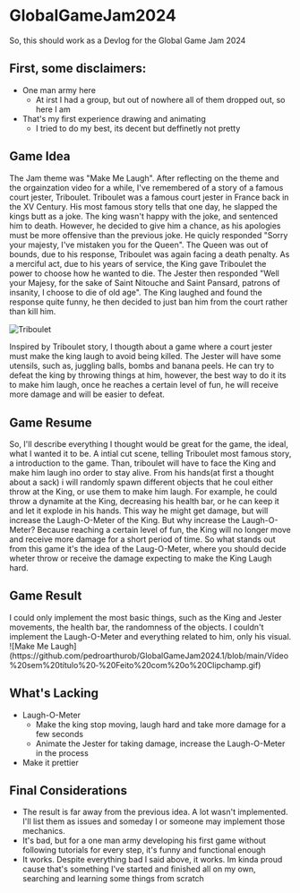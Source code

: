 # GlobalGameJam2024

<p> So, this should work as a Devlog for the Global Game Jam 2024 </p>

<h2> First, some disclaimers: </h2>

<ul>
  <li> 
    One man army here
    <ul>
      <li> At irst I had a group, but out of nowhere all of them dropped out, so here I am </li>
    </ul>
  </li>
    
  <li>
    That's my first experience drawing and animating
    <ul>
      <li> I tried to do my best, its decent but deffinetly not pretty </li>
    </ul>
  </li>
</ul>

<h2> Game Idea</h2>

<p>
  The Jam theme was "Make Me Laugh". After reflecting on the theme and the orgainzation video for a while, I've remembered of a story of a famous court jester, Triboulet. Triboulet was a famous court jester in France back in the XV Century. His most famous story tells that one day, he slapped the kings butt as a joke. The king wasn't happy with the joke, and sentenced him to death. However, he decided to give him a chance, as his apologies must be more offensive than the previous joke. He quicly responded "Sorry your majesty, I've mistaken you for the Queen". The Queen was out of bounds, due to his response, Triboulet was again facing a death penalty. As a merciful act, due to his years of service, the King gave Triboulet the power to choose how he wanted to die. The Jester then responded "Well your Majesy, for the sake of Saint Nitouche and Saint Pansard, patrons of insanity, I choose to die of old age". The King laughed and found the response quite funny, he then decided to just ban him from the court rather than kill him.
</p>

<img src="https://oempregoeseucom.files.wordpress.com/2022/03/william-merritt-chase-keying-up-the-court-jester.jpeg" alt="Triboulet" width=800 height=450 style="vertical-align:middle"> 
<p>
  Inspired by Triboulet story, I thougth about a game where a court jester must make the king laugh to avoid being killed. The Jester will have some utensils, such as, juggling balls, bombs and banana peels. He can try to defeat the king by throwing things at him, however, the best way to do it its to make him laugh, once he reaches a certain level of fun, he will receive more damage and will be easier to defeat.
</p>

<h2> Game Resume</h2>
<p>
  So, I'll describe everything I thought would be great for the game, the ideal, what I wanted it to be. A intial cut scene, telling Triboulet  most famous story, a introduction to the game. Than, triboulet will have to face the King and make him laugh ino order to stay alive. From his hands(at first a thought about a sack) i will randomly spawn different objects that he coul either throw at the King, or use them to make him laugh. For example, he could throw a dynamite at the King, decreasing his health bar, or he can keep it and let it explode in his hands. This way he might get damage, but will increase the Laugh-O-Meter of the King. But why increase the Laugh-O-Meter? Because reaching a certain level of fun, the King will no longer move and receive more damage for a short period of time. So what stands out from this game it's the idea of the Laug-O-Meter, where you should decide wheter throw or receive the damage expecting to make the King Laugh hard.
</p>
<h2> Game Result </h2>
  I could only implement the most basic things, such as the King and Jester movements, the health bar, the randomness of the objects. I couldn't implement the Laugh-O-Meter and everything related to him, only his visual.
![Make Me Laugh](https://github.com/pedroarthurob/GlobalGameJam2024.1/blob/main/Vídeo%20sem%20título%20‐%20Feito%20com%20o%20Clipchamp.gif)

<h2> What's Lacking </h2>
<ul>
  <li> 
    Laugh-O-Meter
    <ul>
      <li> Make the king stop moving, laugh hard and take more damage for a few seconds </li>
      <li> Animate the Jester for taking damage, increase the Laugh-O-Meter in the process</li>
    </ul>
  </li>
  <li> Make it prettier </li>
</ul>

<h2> Final Considerations </h2>
<ul>
  <li> The result is far away from the previous idea. A lot wasn't implemented. I'll list them as issues and someday I or someone may implement those mechanics.</li>
  <li> It's bad, but for a one man army developing his first game without following tutorials for every step, it's funny and functional enough </li>
  <li> It works. Despite everything bad I said above, it works. Im kinda proud cause that's something I've started and finished all on my own, searching and learning some things from scratch</li>
</ul>

